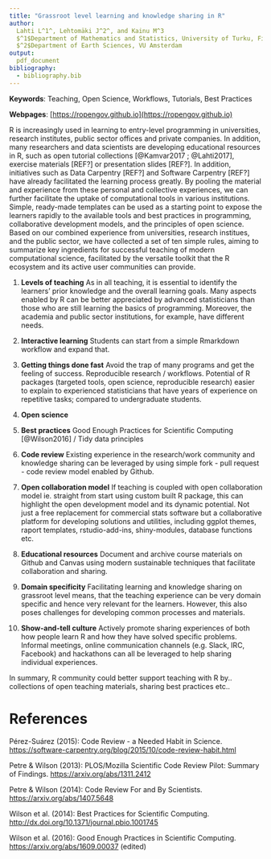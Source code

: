```yaml
---
title: "Grassroot level learning and knowledge sharing in R"
author:
  Lahti L^1^, Lehtomäki J^2^, and Kainu M^3
  $^1$Department of Mathematics and Statistics, University of Turku, Finland
  $^2$Department of Earth Sciences, VU Amsterdam
output:
  pdf_document
bibliography:
  - bibliography.bib
---
```


**Keywords**: Teaching, Open Science, Workflows, Tutorials, Best Practices

**Webpages**: [https://ropengov.github.io](https://ropengov.github.io)

R is increasingly used in learning to entry-level programming in universities, research institutes, public sector offices and private companies. In addition, many researchers and data scientists are developing educational resources in R, such as open tutorial collections [@Kamvar2017 ; @Lahti2017], exercise materials [REF?] or presentation slides [REF?]. In addition, initiatives such as Data Carpentry [REF?] and Software Carpentry [REF?] have already facilitated the learning process greatly. By pooling the material and experience from these personal and collective experiences, we can further facilitate the uptake of computational tools in various institutions. Simple, ready-made templates can be used as a starting point to expose the learners rapidly to the available tools and best practices in programming, collaborative development models, and the principles of open science. Based on our combined experience from universities, research institues, and the public sector, we have collected a set of ten simple rules, aiming to summarize key ingredients for successful teaching of modern computational science, facilitated by the versatile toolkit that the R ecosystem and its active user communities can provide. 

1. **Levels of teaching** As in all teaching, it is essential to identify the learners’ prior knowledge and the overall learning goals. Many aspects enabled by R can be better appreciated by advanced statisticians than those who are still learning the basics of programming. Moreover, the academia and public sector institutions, for example, have different needs.

2. **Interactive learning** Students can start from a simple Rmarkdown workflow and expand that. 

3. **Getting things done fast** Avoid the trap of many programs and get the feeling of success. Reproducible research / workflows. Potential of R packages (targeted tools, open science, reproducible research) easier to explain to experienced statisticians that have years of experience on repetitive tasks; compared to undergraduate students. 

4. **Open science**

5. **Best practices** Good Enough Practices for Scientific Computing [@Wilson2016] / Tidy data principles

6. **Code review** Existing experience in the research/work community and knowledge sharing can be leveraged by using simple fork - pull request - code review model enabled by Github.

7. **Open collaboration model** If teaching is coupled with open collaboration model ie. straight from start using custom built R package, this can highlight the open development model and its dynamic potential. Not just a free replacement for commercial stats software but a collaborative platform for developing solutions and utilities, including ggplot themes, raport templates, rstudio-add-ins, shiny-modules, database functions etc.

8. **Educational resources** Document and archive course materials on Github and Canvas using modern sustainable techniques that facilitate collaboration and sharing. 

9. **Domain specificity** Facilitating learning and knowledge sharing on grassroot level means, that the teaching experience can be very domain specific and hence very relevant for the learners. However, this also poses challenges for developing common processes and materials.

10. **Show-and-tell culture** Actively promote sharing experiences of both how people learn R and how they have solved specific problems. Informal meetings, online communication channels (e.g. Slack, IRC, Facebook) and hackathons can all be leveraged to help sharing individual experiences.

In summary, R community could better support teaching with R by.. collections of open teaching materials, sharing best practices etc..



# References

Pérez-Suárez (2015): Code Review - a Needed Habit in Science. https://software-carpentry.org/blog/2015/10/code-review-habit.html

Petre & Wilson (2013): PLOS/Mozilla Scientific Code Review Pilot: Summary of Findings. https://arxiv.org/abs/1311.2412

Petre & Wilson (2014): Code Review For and By Scientists. https://arxiv.org/abs/1407.5648

Wilson et al. (2014): Best Practices for Scientific Computing. http://dx.doi.org/10.1371/journal.pbio.1001745

Wilson et al. (2016): Good Enough Practices in Scientific Computing. https://arxiv.org/abs/1609.00037 (edited)
